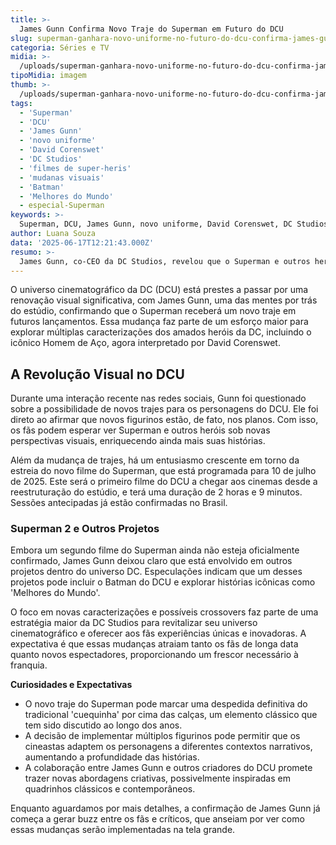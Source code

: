 ```yaml
---
title: >-
  James Gunn Confirma Novo Traje do Superman em Futuro do DCU
slug: superman-ganhara-novo-uniforme-no-futuro-do-dcu-confirma-james-gunn
categoria: Séries e TV
midia: >-
  /uploads/superman-ganhara-novo-uniforme-no-futuro-do-dcu-confirma-james-gunn-thumb.jpg
tipoMidia: imagem
thumb: >-
  /uploads/superman-ganhara-novo-uniforme-no-futuro-do-dcu-confirma-james-gunn-thumb.jpg
tags:
  - 'Superman'
  - 'DCU'
  - 'James Gunn'
  - 'novo uniforme'
  - 'David Corenswet'
  - 'DC Studios'
  - 'filmes de super-heris'
  - 'mudanas visuais'
  - 'Batman'
  - 'Melhores do Mundo'
  - especial-Superman
keywords: >-
  Superman, DCU, James Gunn, novo uniforme, David Corenswet, DC Studios, filmes de super-heróis, mudanças visuais, Batman, Melhores do Mundo
author: Luana Souza
data: '2025-06-17T12:21:43.000Z'
resumo: >-
  James Gunn, co-CEO da DC Studios, revelou que o Superman e outros heróis do DCU terão novos uniformes em futuros projetos. Mudanças visuais são esperadas para expandir as caracterizações dos personagens.
---
```


O universo cinematográfico da DC (DCU) está prestes a passar por uma renovação visual significativa, com James Gunn, uma das mentes por trás do estúdio, confirmando que o Superman receberá um novo traje em futuros lançamentos. Essa mudança faz parte de um esforço maior para explorar múltiplas caracterizações dos amados heróis da DC, incluindo o icônico Homem de Aço, agora interpretado por David Corenswet.

## A Revolução Visual no DCU

Durante uma interação recente nas redes sociais, Gunn foi questionado sobre a possibilidade de novos trajes para os personagens do DCU. Ele foi direto ao afirmar que novos figurinos estão, de fato, nos planos. Com isso, os fãs podem esperar ver Superman e outros heróis sob novas perspectivas visuais, enriquecendo ainda mais suas histórias.

Além da mudança de trajes, há um entusiasmo crescente em torno da estreia do novo filme do Superman, que está programada para 10 de julho de 2025. Este será o primeiro filme do DCU a chegar aos cinemas desde a reestruturação do estúdio, e terá uma duração de 2 horas e 9 minutos. Sessões antecipadas já estão confirmadas no Brasil.

### Superman 2 e Outros Projetos

Embora um segundo filme do Superman ainda não esteja oficialmente confirmado, James Gunn deixou claro que está envolvido em outros projetos dentro do universo DC. Especulações indicam que um desses projetos pode incluir o Batman do DCU e explorar histórias icônicas como 'Melhores do Mundo'.

O foco em novas caracterizações e possíveis crossovers faz parte de uma estratégia maior da DC Studios para revitalizar seu universo cinematográfico e oferecer aos fãs experiências únicas e inovadoras. A expectativa é que essas mudanças atraiam tanto os fãs de longa data quanto novos espectadores, proporcionando um frescor necessário à franquia.

**Curiosidades e Expectativas**

- O novo traje do Superman pode marcar uma despedida definitiva do tradicional 'cuequinha' por cima das calças, um elemento clássico que tem sido discutido ao longo dos anos.
- A decisão de implementar múltiplos figurinos pode permitir que os cineastas adaptem os personagens a diferentes contextos narrativos, aumentando a profundidade das histórias.
- A colaboração entre James Gunn e outros criadores do DCU promete trazer novas abordagens criativas, possivelmente inspiradas em quadrinhos clássicos e contemporâneos.

Enquanto aguardamos por mais detalhes, a confirmação de James Gunn já começa a gerar buzz entre os fãs e críticos, que anseiam por ver como essas mudanças serão implementadas na tela grande.